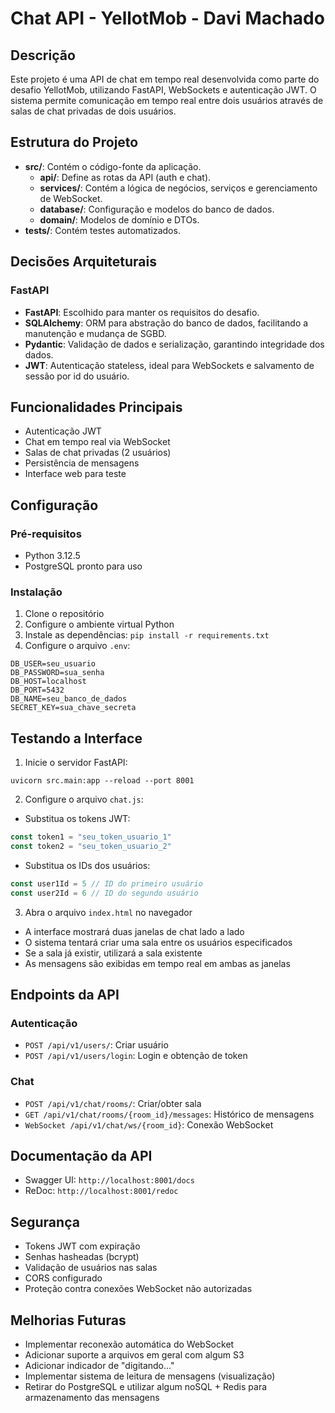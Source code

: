 # Chat API - YellotMob - Davi Machado

## Descrição

Este projeto é uma API de chat em tempo real desenvolvida como parte do desafio YellotMob, utilizando FastAPI, WebSockets e autenticação JWT. O sistema permite comunicação em tempo real entre dois usuários através de salas de chat privadas de dois usuários.

## Estrutura do Projeto

- **src/**: Contém o código-fonte da aplicação.
  - **api/**: Define as rotas da API (auth e chat).
  - **services/**: Contém a lógica de negócios, serviços e gerenciamento de WebSocket.
  - **database/**: Configuração e modelos do banco de dados.
  - **domain/**: Modelos de domínio e DTOs.
- **tests/**: Contém testes automatizados.

## Decisões Arquiteturais

### FastAPI

- **FastAPI**: Escolhido para manter os requisitos do desafio.
- **SQLAlchemy**: ORM para abstração do banco de dados, facilitando a manutenção e mudança de SGBD.
- **Pydantic**: Validação de dados e serialização, garantindo integridade dos dados.
- **JWT**: Autenticação stateless, ideal para WebSockets e salvamento de sessão por id do usuário.

## Funcionalidades Principais

- Autenticação JWT
- Chat em tempo real via WebSocket
- Salas de chat privadas (2 usuários)
- Persistência de mensagens
- Interface web para teste

## Configuração

### Pré-requisitos

- Python 3.12.5
- PostgreSQL pronto para uso

### Instalação

1. Clone o repositório
2. Configure o ambiente virtual Python
3. Instale as dependências: `pip install -r requirements.txt`
4. Configure o arquivo `.env`:

```plaintext
DB_USER=seu_usuario
DB_PASSWORD=sua_senha
DB_HOST=localhost
DB_PORT=5432
DB_NAME=seu_banco_de_dados
SECRET_KEY=sua_chave_secreta
```

## Testando a Interface

1. Inicie o servidor FastAPI:

```plaintext
uvicorn src.main:app --reload --port 8001
```

2. Configure o arquivo `chat.js`:

- Substitua os tokens JWT:

```javascript
const token1 = "seu_token_usuario_1"
const token2 = "seu_token_usuario_2"
```

- Substitua os IDs dos usuários:

```javascript
const user1Id = 5 // ID do primeiro usuário
const user2Id = 6 // ID do segundo usuário
```

3. Abra o arquivo `index.html` no navegador

- A interface mostrará duas janelas de chat lado a lado
- O sistema tentará criar uma sala entre os usuários especificados
- Se a sala já existir, utilizará a sala existente
- As mensagens são exibidas em tempo real em ambas as janelas

## Endpoints da API

### Autenticação

- `POST /api/v1/users/`: Criar usuário
- `POST /api/v1/users/login`: Login e obtenção de token

### Chat

- `POST /api/v1/chat/rooms/`: Criar/obter sala
- `GET /api/v1/chat/rooms/{room_id}/messages`: Histórico de mensagens
- `WebSocket /api/v1/chat/ws/{room_id}`: Conexão WebSocket

## Documentação da API

- Swagger UI: `http://localhost:8001/docs`
- ReDoc: `http://localhost:8001/redoc`

## Segurança

- Tokens JWT com expiração
- Senhas hasheadas (bcrypt)
- Validação de usuários nas salas
- CORS configurado
- Proteção contra conexões WebSocket não autorizadas

## Melhorias Futuras

- Implementar reconexão automática do WebSocket
- Adicionar suporte a arquivos em geral com algum S3
- Adicionar indicador de "digitando..."
- Implementar sistema de leitura de mensagens (visualização)
- Retirar do PostgreSQL e utilizar algum noSQL + Redis para armazenamento das mensagens
